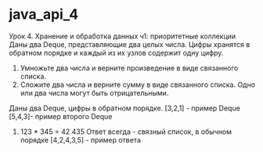 # java_api_4

Урок 4. Хранение и обработка данных ч1: приоритетные коллекции
Даны два Deque, представляющие два целых числа. Цифры хранятся в обратном порядке и каждый из их узлов содержит одну цифру.
1) Умножьте два числа и верните произведение в виде связанного списка.
2) Сложите два числа и верните сумму в виде связанного списка.
Одно или два числа могут быть отрицательными.

Даны два Deque, цифры в обратном порядке.
[3,2,1] - пример Deque
[5,4,3]- пример второго Deque
1) 123 * 345 = 42 435
Ответ всегда - связный список, в обычном порядке
[4,2,4,3,5] - пример ответа
